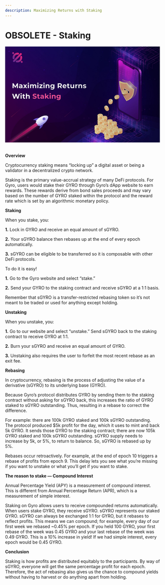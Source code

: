 ```yaml
---
description: Maximizing Returns with Staking
---
```


# OBSOLETE - Staking

![](<../.gitbook/assets/image (19).png>)

\
**Overview**

Cryptocurrency staking means “locking up” a digital asset or being a validator in a decentralized crypto network.

Staking is the primary value-accrual strategy of many DeFi protocols. For Gyro, users would stake their GYRO through Gyro’s dApp website to earn rewards. These rewards derive from bond sales proceeds and may vary based on the number of GYRO staked within the protocol and the reward rate which is set by an algorithmic monetary policy.

**Staking**

When you stake, you:

**1.** Lock in GYRO and receive an equal amount of sGYRO.

**2.** Your sGYRO balance then rebases up at the end of every epoch automatically.

**3.** sGYRO can be eligible to be transferred so it is composable with other DeFi protocols.

To do it is easy!

**1.** Go to the Gyro website and select “stake.”

**2.** Send your GYRO to the staking contract and receive sGYRO at a 1:1 basis.

Remember that sGYRO is a transfer-restricted rebasing token so it’s not meant to be traded or used for anything except holding.

**Unstaking**

When you unstake, you:

**1.** Go to our website and select “unstake.” Send sGYRO back to the staking contract to receive GYRO at 1:1.

**2.** Burn your sGYRO and receive an equal amount of GYRO.

**3.** Unstaking also requires the user to forfeit the most recent rebase as an exit fee.

**Rebasing**

In cryptocurrency, rebasing is the process of adjusting the value of a derivative (sGYRO) to its underlying base (GYRO).

Because Gyro’s protocol distributes GYRO by sending them to the staking contract without asking for sGYRO back, this increases the ratio of GYRO staked to sGYRO outstanding. Thus, resulting in a rebase to correct the difference.

For example: there are 100k GYRO staked and 100k sGYRO outstanding. The protocol produced $5k profit for the day, which it uses to mint and back 5k GYRO. It sends those GYRO to the staking contract; there are now 105k GYRO staked and 100k sGYRO outstanding. sGYRO supply needs to increase by 5k, or 5%, to return to balance. So, sGYRO is rebased up by 5%.

Rebases occur retroactively. For example, at the end of epoch 10 triggers a rebase of profits from epoch 9. This delay lets you see what you’re missing if you want to unstake or what you’ll get if you want to stake.

**The reason to stake — Compound Interest**

Annual Percentage Yield (APY) is a measurement of compound interest. This is different from Annual Percentage Return (APR), which is a measurement of simple interest.

Staking on Gyro allows users to receive compounded returns automatically. When users stake GYRO, they receive sGYRO. sGYRO represents our staked GYRO. sGYRO can always be exchanged 1:1 for GYRO, but it rebases to reflect profits. This means we can compound; for example, every day of our first week we rebased \~0.45% per epoch. If you held 100 GYRO, your first rebase of the week was 0.45 GYRO and your last rebase of the week was 0.49 GYRO. This is a 10% increase in yield! If we had simple interest, every epoch would be 0.45 GYRO.

**Conclusion**

Staking is how profits are distributed equitably to the participants. By way of sGYRO, everyone will get the same percentage profit for each epoch. Therefore, the act of rebasing also gives us the chance to compound yields without having to harvest or do anything apart from holding.
